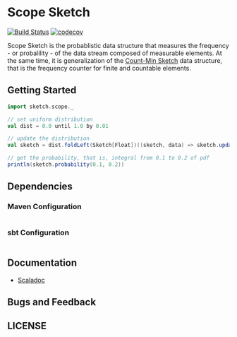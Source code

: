# Scope Sketch 

[![Build Status](https://travis-ci.org/namukpark/scope-sketch.svg?branch=master)](https://travis-ci.org/namukpark/scope-sketch)
[![codecov](https://codecov.io/gh/namukpark/scope-sketch/branch/master/graph/badge.svg)](https://codecov.io/gh/namukpark/scope-sketch)


Scope Sketch is the probablistic data structure that measures the frequency - or probalility -  of the data stream composed of measurable elements. At the same time, it is generalization of the [Count-Min Sketch](https://en.wikipedia.org/wiki/Count%E2%80%93min_sketch) data structure, that is the frequency counter for finite and countable elements.


## Getting Started 

``` scala 
import sketch.scope._

// set uniform distribution
val dist = 0.0 until 1.0 by 0.01

// update the distribution
val sketch = dist.foldLeft(Sketch[Float])((sketch, data) => sketch.update(data)) 

// get the probability, that is, integral from 0.1 to 0.2 of pdf
println(sketch.probability(0.1, 0.2))
```


## Dependencies

### Maven Configuration

``` xml
```


### sbt Configuration

``` scala
```

## Documentation

* [Scaladoc]()


## Bugs and Feedback




## LICENSE

